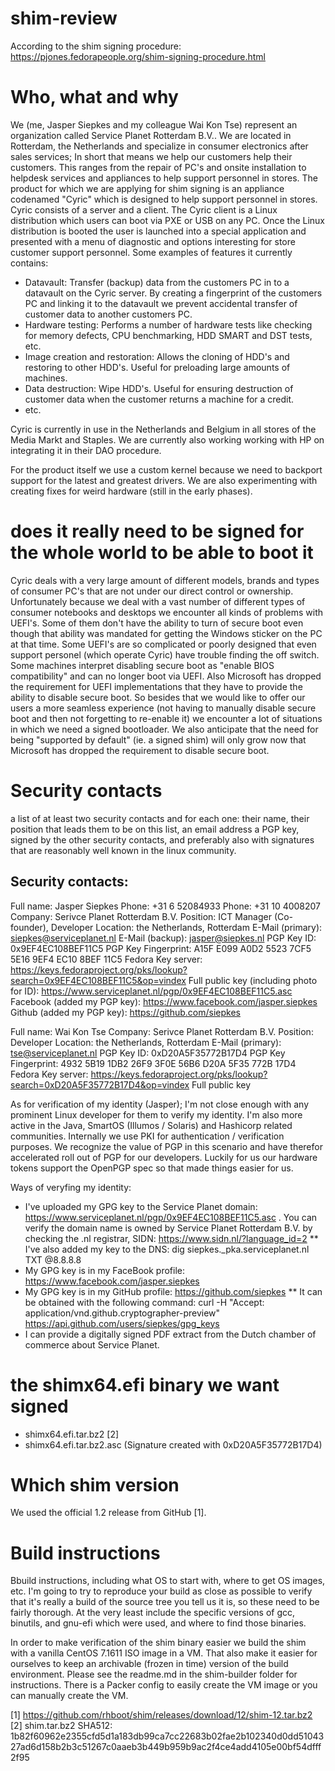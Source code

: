 # shim-review

According to the shim signing procedure: https://pjones.fedorapeople.org/shim-signing-procedure.html

# Who, what and why

We (me, Jasper Siepkes and my colleague Wai Kon Tse) represent an organization
called Service Planet Rotterdam B.V.. We are located in Rotterdam, the
Netherlands and specialize in consumer electronics after sales services; In
short that means we help our customers help their customers. This ranges from
the repair of PC's and onsite installation to helpdesk services and appliances to help support personnel in stores.
The product for which we are applying for shim signing is an appliance codenamed
"Cyric" which is designed to help support personnel in stores. Cyric consists of
a server and a client. The Cyric client is a Linux distribution which users can
boot via PXE or USB on any PC. Once the Linux distribution is booted the user is
launched into a special application and presented with a menu of diagnostic and
options interesting for store customer support personnel. Some examples of
features it currently contains:

* Datavault: Transfer (backup) data from the customers PC in to a datavault on
the Cyric server. By creating a fingerprint of the customers PC and linking it
to the datavault we prevent accidental transfer of customer data to another
customers PC.
* Hardware testing: Performs a number of hardware tests like checking for memory
defects, CPU benchmarking, HDD SMART and DST tests, etc.
* Image creation and restoration: Allows the cloning of HDD's and restoring to
other HDD's. Useful for preloading large amounts of machines.
* Data destruction: Wipe HDD's. Useful for ensuring destruction of customer data
when the customer returns a machine for a credit.
* etc.

Cyric is currently in use in the Netherlands and Belgium in all stores of the
Media Markt and Staples. We are currently also working working with HP on
integrating it in their DAO procedure.

For the product itself we use a custom kernel because we need to backport
support for the latest and greatest drivers. We are also experimenting with
creating fixes for weird hardware (still in the early phases). 


# does it really need to be signed for the whole world to be able to boot it


Cyric deals with a very large amount of different models, brands and types of
consumer PC's that are not under our direct control or ownership. Unfortunately
because we deal with a vast number of different types of consumer notebooks and
desktops we encounter all kinds of problems with UEFI's. Some of them don't have
the ability to turn of secure boot even though that ability was mandated for
getting the Windows sticker on the PC at that time. Some UEFI's are so
complicated or poorly designed that even support personel (which operate Cyric)
have trouble finding the off switch. Some machines interpret disabling secure
boot as "enable BIOS compatibility" and can no longer boot via UEFI. Also
Microsoft has dropped the requirement for UEFI implementations that they have to
provide the ability to disable secure boot. So besides that we would like to
offer our users a more seamless experience (not having to manually disable
secure boot and then not forgetting to re-enable it) we encounter a lot of
situations in which we need a signed bootloader. We also anticipate that the
need for being "supported by default" (ie. a signed shim) will only grow now
that Microsoft has dropped the requirement to disable secure boot.


# Security contacts

a list of at least two security contacts and for each one: their name, their
position that leads them to be on this list, an email address a PGP key, signed
by the other security contacts, and preferably also with signatures that are
reasonably well known in the linux community.


## Security contacts:

Full name: Jasper Siepkes
Phone: +31 6 52084933
Phone: +31 10 4008207
Company: Serivce Planet Rotterdam B.V.
Position: ICT Manager (Co-founder), Developer
Location: the Netherlands, Rotterdam
E-Mail (primary): siepkes@serviceplanet.nl
E-Mail (backup): jasper@siepkes.nl
PGP Key ID: 0x9EF4EC108BEF11C5
PGP Key Fingerprint: A15F E099 A0D2 5523 7CF5  5E16 9EF4 EC10 8BEF 11C5
Fedora Key server:
https://keys.fedoraproject.org/pks/lookup?search=0x9EF4EC108BEF11C5&op=vindex
Full public key (including photo for ID):
https://www.serviceplanet.nl/pgp/0x9EF4EC108BEF11C5.asc
Facebook (added my PGP key): https://www.facebook.com/jasper.siepkes
Github (added my PGP key): https://github.com/siepkes

Full name: Wai Kon Tse
Company: Serivce Planet Rotterdam B.V.
Position: Developer
Location: the Netherlands, Rotterdam
E-Mail (primary): tse@serviceplanet.nl
PGP Key ID: 0xD20A5F35772B17D4
PGP Key Fingerprint: 4932 5B19 1DB2 26F9 3F0E 56B6 D20A 5F35 772B 17D4
Fedora Key server:
https://keys.fedoraproject.org/pks/lookup?search=0xD20A5F35772B17D4&op=vindex
Full public key

As for verification of my identity (Jasper); I'm not close enough with any
prominent Linux developer for them to verify my identity. I'm also more active
in the Java, SmartOS (Illumos / Solaris) and Hashicorp related communities.
Internally we use PKI for authentication / verification purposes. We recognize
the value of PGP in this scenario and have therefor accelerated roll out of PGP
for our developers. Luckily for us our hardware tokens support the OpenPGP spec
so that made things easier for us. 

Ways of veryfing my identity:

* I've uploaded my GPG key to the Service Planet domain:
https://www.serviceplanet.nl/pgp/0x9EF4EC108BEF11C5.asc . You can verify the
domain name is owned by Service Planet Rotterdam B.V. by checking the .nl
registrar, SIDN: https://www.sidn.nl/?language_id=2
** I've also added my key to the DNS: dig siepkes._pka.serviceplanet.nl TXT
@8.8.8.8
* My GPG key is in my FaceBook profile: https://www.facebook.com/jasper.siepkes
* My GPG key is in my GitHub profile: https://github.com/siepkes
** It can be obtained with the following command: curl -H "Accept:
application/vnd.github.cryptographer-preview"
https://api.github.com/users/siepkes/gpg_keys
* I can provide a digitally signed PDF extract from the Dutch chamber of
commerce about Service Planet.


# the shimx64.efi binary we want signed

* shimx64.efi.tar.bz2 [2]
* shimx64.efi.tar.bz2.asc (Signature created with 0xD20A5F35772B17D4)

# Which shim version

We used the official 1.2 release from GitHub [1].

# Build instructions

Bbuild instructions, including what OS to start with, where to get OS images,
etc. I'm going to try to reproduce your build as close as possible to verify
that it's really a build of the source tree you tell us it is, so these need to
be fairly thorough. At the very least include the specific versions of gcc,
binutils, and gnu-efi which were used, and where to find those binaries.

In order to make verification of the shim binary easier we build the shim with a
vanilla CentOS 7.1611 ISO image in a VM. That also make it easier for ourselves
to keep an archivable (frozen in time) version of the build environment.
Please see the readme.md in the shim-builder folder for instructions. There is a Packer
config to easily create the VM image or you can manually create the VM.

[1] https://github.com/rhboot/shim/releases/download/12/shim-12.tar.bz2
[2] shim.tar.bz2 SHA512: 1b82f60962e2355cfd5d1a183db99ca7cc22683b02fae2b102340d0dd5104327ad6d158b2b3c51267c0aaeb3b449b959b9ac2f4ce4add4105e00bf54dfff2f95


